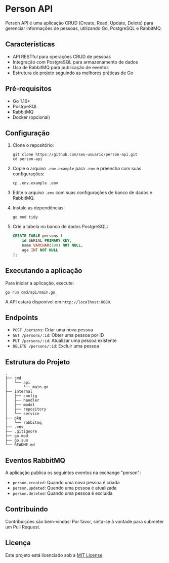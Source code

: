 # Person API

Person API é uma aplicação CRUD (Create, Read, Update, Delete) para gerenciar informações de pessoas, utilizando Go, PostgreSQL e RabbitMQ.

## Características

- API RESTful para operações CRUD de pessoas
- Integração com PostgreSQL para armazenamento de dados
- Uso de RabbitMQ para publicação de eventos
- Estrutura de projeto seguindo as melhores práticas de Go

## Pré-requisitos

- Go 1.16+
- PostgreSQL
- RabbitMQ
- Docker (opcional)

## Configuração

1. Clone o repositório:
   ```
   git clone https://github.com/seu-usuario/person-api.git
   cd person-api
   ```

2. Copie o arquivo `.env.example` para `.env` e preencha com suas configurações:
   ```
   cp .env.example .env
   ```

3. Edite o arquivo `.env` com suas configurações de banco de dados e RabbitMQ.

4. Instale as dependências:
   ```
   go mod tidy
   ```

5. Crie a tabela no banco de dados PostgreSQL:
   ```sql
   CREATE TABLE persons (
       id SERIAL PRIMARY KEY,
       name VARCHAR(100) NOT NULL,
       age INT NOT NULL
   );
   ```

## Executando a aplicação

Para iniciar a aplicação, execute:

```
go run cmd/api/main.go
```

A API estará disponível em `http://localhost:8080`.

## Endpoints

- `POST /persons`: Criar uma nova pessoa
- `GET /persons/:id`: Obter uma pessoa por ID
- `PUT /persons/:id`: Atualizar uma pessoa existente
- `DELETE /persons/:id`: Excluir uma pessoa

## Estrutura do Projeto

```
.
├── cmd
│   └── api
│       └── main.go
├── internal
│   ├── config
│   ├── handler
│   ├── model
│   ├── repository
│   └── service
├── pkg
│   └── rabbitmq
├── .env
├── .gitignore
├── go.mod
├── go.sum
└── README.md
```

## Eventos RabbitMQ

A aplicação publica os seguintes eventos na exchange "person":

- `person.created`: Quando uma nova pessoa é criada
- `person.updated`: Quando uma pessoa é atualizada
- `person.deleted`: Quando uma pessoa é excluída

## Contribuindo

Contribuições são bem-vindas! Por favor, sinta-se à vontade para submeter um Pull Request.

## Licença

Este projeto está licenciado sob a [MIT License](LICENSE).
